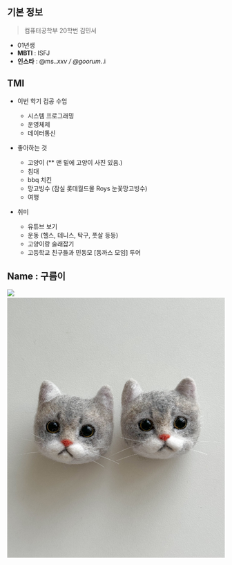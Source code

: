 ## 기본 정보
> 컴퓨터공학부 20학번 김민서
* 01년생
* **MBTI** : ISFJ
* **인스타** : @ms._.xxv / @goorum._.i


## TMI
+ 이번 학기 컴공 수업
    - 시스템  프로그래밍
    - 운영체제
    - 데이터통신

+ 좋아하는 것
    - 고양이 (** 맨 밑에 고양이 사진 있음.)
    - 침대
    - bbq 치킨
    - 망고빙수 (잠실 롯데월드몰 Roys 눈꽃망고빙수)
    - 여행
    
+ 취미
    - 유튜브 보기
    - 운동 (헬스, 테니스, 탁구, 풋살 등등)
    - 고양이랑 술래잡기
    - 고등학교 친구들과 민동모 [동까스 모임] 투어

## Name : 구름이
![](./img_minseoKim/goorum.jpg)
![](./img_minseoKim/goorum_keyring.jpg)